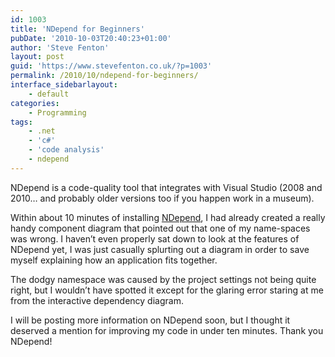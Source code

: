 ```yaml
---
id: 1003
title: 'NDepend for Beginners'
pubDate: '2010-10-03T20:40:23+01:00'
author: 'Steve Fenton'
layout: post
guid: 'https://www.stevefenton.co.uk/?p=1003'
permalink: /2010/10/ndepend-for-beginners/
interface_sidebarlayout:
    - default
categories:
    - Programming
tags:
    - .net
    - 'c#'
    - 'code analysis'
    - ndepend
---
```


NDepend is a code-quality tool that integrates with Visual Studio (2008 and 2010… and probably older versions too if you happen work in a museum).

Within about 10 minutes of installing [NDepend](https://www.ndepend.com/), I had already created a really handy component diagram that pointed out that one of my name-spaces was wrong. I haven’t even properly sat down to look at the features of NDepend yet, I was just casually splurting out a diagram in order to save myself explaining how an application fits together.

The dodgy namespace was caused by the project settings not being quite right, but I wouldn’t have spotted it except for the glaring error staring at me from the interactive dependency diagram.

I will be posting more information on NDepend soon, but I thought it deserved a mention for improving my code in under ten minutes. Thank you NDepend!